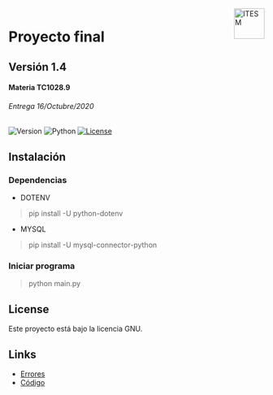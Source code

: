 <a href="#">
    <img src="https://javier.rodriguez.org.mx/itesm/2014/tecnologico-de-monterrey-black.png" alt="ITESM" title="ITESM" align="right" height="60" />
</a>

# Proyecto final
## Versión 1.4
#### Materia TC1028.9
###### Entrega 16/Octubre/2020

![Version](https://img.shields.io/badge/Version-1.4-blue)
![Python](https://img.shields.io/badge/python-v3.8+-blue.svg)
[![License](https://img.shields.io/badge/license-GNU-blue)](https://opensource.org/licenses/GPL-3.0)

## Instalación

### Dependencias

* DOTENV 
> pip install -U python-dotenv
* MYSQL
> pip install -U mysql-connector-python

### Iniciar programa

> python main.py

## License

Este proyecto está bajo la licencia GNU.

## Links

* [Errores](https://github.com/iangg29/ITESM-ProyectoPython/issues)
* [Código](https://github.com/iangg29/ITESM-ProyectoPython)
